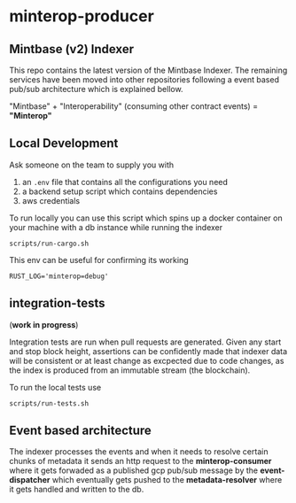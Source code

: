 # minterop-producer

## Mintbase (v2) Indexer

This repo contains the latest version of the Mintbase Indexer.
The remaining services have been moved into other repositories following a event based pub/sub architecture which is explained bellow.

"Mintbase" + "Interoperability" (consuming other contract events) = **"Minterop"**

## Local Development

Ask someone on the team to supply you with

1. an `.env` file that contains all the configurations you need
2. a backend setup script which contains dependencies
3. aws credentials

To run locally you can use this script which spins up a docker container on your machine with a db instance while running the indexer

```
scripts/run-cargo.sh
```

This env can be useful for confirming its working

```
RUST_LOG='minterop=debug'
```

## integration-tests

(**work in progress**)

Integration tests are run when pull requests are generated. Given any start and stop block height, assertions can be confidently made that indexer data will be consistent or at least change as excpected due to code changes, as the index is produced from an immutable stream (the blockchain).

To run the local tests use

```
scripts/run-tests.sh
```

## Event based architecture

The indexer processes the events and when it needs to resolve certain chunks of metadata it sends an http request to the **minterop-consumer** where it gets forwaded as a published gcp pub/sub message by the **event-dispatcher** which eventually gets pushed to the **metadata-resolver** where it gets handled and written to the db.
